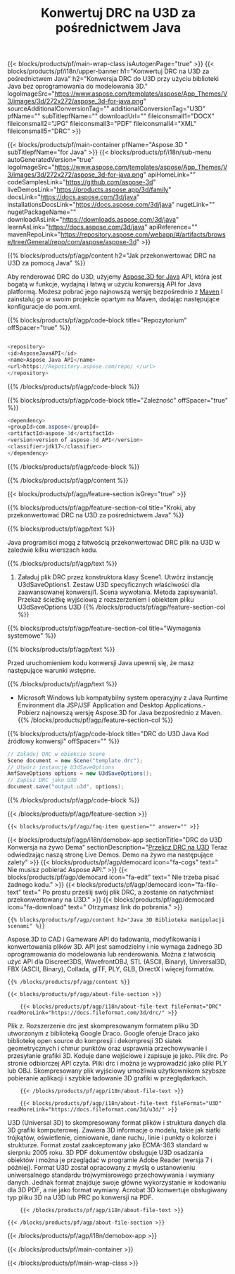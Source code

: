 ﻿---
title: Konwertuj DRC na U3D za pośrednictwem Java 
url: /pl/java/conversion/drc-to-u3d/ 
description: Przykładowy kod konwersji Java dla formatu DRC do pliku U3D. Użyj tego przykładowego kodu, aby przekonwertować DRC na U3D w dowolnej aplikacji opartej na sieci Web lub pulpicie Java.
---
{{< blocks/products/pf/main-wrap-class isAutogenPage="true" >}}
{{< blocks/products/pf/i18n/upper-banner h1="Konwertuj DRC na U3D za pośrednictwem Java" h2="Konwersja DRC do U3D przy użyciu biblioteki Java bez oprogramowania do modelowania 3D." logoImageSrc="https://www.aspose.com/templates/aspose/App_Themes/V3/images/3d/272x272/aspose_3d-for-java.png" sourceAdditionalConversionTag="" additionalConversionTag="U3D" pfName="" subTitlepfName="" downloadUrl="" fileiconsmall1="DOCX" fileiconsmall2="JPG" fileiconsmall3="PDF" fileiconsmall4="XML" fileiconsmall5="DRC" >}}

{{< blocks/products/pf/main-container pfName="Aspose.3D " subTitlepfName="for Java" >}}
{{< blocks/products/pf/i18n/sub-menu autoGeneratedVersion="true" logoImageSrc="https://www.aspose.com/templates/aspose/App_Themes/V3/images/3d/272x272/aspose_3d-for-java.png" apiHomeLink="" codeSamplesLink="https://github.com/aspose-3d" liveDemosLink="https://products.aspose.app/3d/family" docsLink="https://docs.aspose.com/3d/java" installationsDocsLink="https://docs.aspose.com/3d/java" nugetLink="" nugetPackageName="" downloadAsLink="https://downloads.aspose.com/3d/java" learnAsLink="https://docs.aspose.com/3d/java" apiReference="" mavenRepoLink="https://repository.aspose.com/webapp/#/artifacts/browse/tree/General/repo/com/aspose/aspose-3d" >}}

{{% blocks/products/pf/agp/content h2="Jak przekonwertować DRC na U3D za pomocą Java" %}}

 Aby renderować DRC do U3D, użyjemy
 [Aspose.3D for Java](https://products.aspose.com/3d/java) 
 API, która jest bogatą w funkcje, wydajną i łatwą w użyciu konwersją API for Java platformą. Możesz pobrać jego najnowszą wersję bezpośrednio z
 [Maven](https://repository.aspose.com/webapp/#/artifacts/browse/tree/General/repo/com/aspose/aspose-3d) 
 I zainstaluj go w swoim projekcie opartym na Maven, dodając następujące konfiguracje do pom.xml.

{{% blocks/products/pf/agp/code-block title="Repozytorium" offSpacer="true" %}}

```cs

<repository>
<id>AsposeJavaAPI</id>
<name>Aspose Java API</name>
<url>https://Repository.aspose.com/repo/ </url>
</repository>


```

{{% /blocks/products/pf/agp/code-block %}}

{{% blocks/products/pf/agp/code-block title="Zależność" offSpacer="true" %}}

```cs
<dependency>
<groupId>com.aspose</groupId>
<artifactId>aspose-3d</artifactId>
<version>version of aspose-3d API</version>
<classifier>jdk17</classifier>
</dependency>


```

{{% /blocks/products/pf/agp/code-block %}}

{{% /blocks/products/pf/agp/content %}}

{{< blocks/products/pf/agp/feature-section isGrey="true" >}}

{{% blocks/products/pf/agp/feature-section-col title="Kroki, aby przekonwertować DRC na U3D za pośrednictwem Java" %}}

{{% blocks/products/pf/agp/text %}}

 Java programiści mogą z łatwością przekonwertować DRC plik na U3D w zaledwie kilku wierszach kodu.

{{% /blocks/products/pf/agp/text %}}

1. Załaduj plik DRC przez konstruktora klasy Scene1. Utwórz instancję U3dSaveOptions1. Zestaw U3D specyficznych właściwości dla zaawansowanej konwersji1. Scena wywołania. Metoda zapisywania1. Przekaż ścieżkę wyjściową z rozszerzeniem i obiektem pliku U3dSaveOptions U3D
{{% /blocks/products/pf/agp/feature-section-col %}}

{{% blocks/products/pf/agp/feature-section-col title="Wymagania systemowe" %}}

{{% blocks/products/pf/agp/text %}}

 Przed uruchomieniem kodu konwersji Java upewnij się, że masz następujące warunki wstępne.

{{% /blocks/products/pf/agp/text %}}

- Microsoft Windows lub kompatybilny system operacyjny z Java Runtime Environment dla JSP/JSF Application and Desktop Applications.- Pobierz najnowszą wersję Aspose.3D for Java bezpośrednio z Maven.
{{% /blocks/products/pf/agp/feature-section-col %}}

{{% blocks/products/pf/agp/code-block title="DRC do U3D Java Kod źródłowy konwersji" offSpacer="" %}}

```cs
// Załaduj DRC w obiekcie Scene 
Scene document = new Scene("template.drc");
// Utwórz instancję U3dSaveOptions 
AmfSaveOptions options = new U3dSaveOptions();
// Zapisz DRC jako U3D 
document.save("output.u3d", options);   


```

{{% /blocks/products/pf/agp/code-block %}}

{{< /blocks/products/pf/agp/feature-section >}}

    {{< blocks/products/pf/agp/faq-item question="" answer="" >}}
 

<!-- aboutfile Starts -->

{{< blocks/products/pf/agp/i18n/demobox-app sectionTitle="DRC do U3D Konwersja na żywo Dema" sectionDescription="[Przelicz DRC na U3D](https://products.aspose.app/3d/conversion/drc-to-u3d) Teraz odwiedzając naszą stronę Live Demos. Demo na żywo ma następujące zalety" >}}
        {{< blocks/products/pf/agp/democard icon="fa-cogs" text=" Nie musisz pobierać Aspose API." >}}
        {{< blocks/products/pf/agp/democard icon="fa-edit" text=" Nie trzeba pisać żadnego kodu." >}}
        {{< blocks/products/pf/agp/democard icon="fa-file-text" text=" Po prostu prześlij swój plik DRC, a zostanie on natychmiast przekonwertowany na U3D." >}}
        {{< blocks/products/pf/agp/democard icon="fa-download" text=" Otrzymasz link do pobrania." >}}

    {{% blocks/products/pf/agp/content h2="Java 3D Biblioteka manipulacji scenami" %}}

 Aspose.3D to CAD i Gameware API do ładowania, modyfikowania i konwertowania plików 3D. API jest samodzielny i nie wymaga żadnego 3D oprogramowania do modelowania lub renderowania. Można z łatwością użyć API dla Discreet3DS, WavefrontOBJ, STL (ASCII, Binary), Universal3D, FBX (ASCII, Binary), Collada, glTF, PLY, GLB, DirectX i więcej formatów. 



    {{% /blocks/products/pf/agp/content %}}

    {{< blocks/products/pf/agp/about-file-section >}}

        {{< blocks/products/pf/agp/i18n/about-file-text fileFormat="DRC" readMoreLink="https://docs.fileformat.com/3d/drc/" >}}

Plik z. Rozszerzenie drc jest skompresowanym formatem pliku 3D utworzonym z biblioteką Google Draco. Google oferuje Draco jako bibliotekę open source do kompresji i dekompresji 3D siatek geometrycznych i chmur punktów oraz usprawnia przechowywanie i przesyłanie grafiki 3D. Koduje dane wejściowe i zapisuje je jako. Plik drc. Po stronie odbiorczej API czyta. Pliki drc i można je wyprowadzić jako pliki PLY lub OBJ. Skompresowany plik wyjściowy umożliwia użytkownikom szybsze pobieranie aplikacji i szybkie ładowanie 3D grafiki w przeglądarkach.

        {{< /blocks/products/pf/agp/i18n/about-file-text >}}

        {{< blocks/products/pf/agp/i18n/about-file-text fileFormat="U3D" readMoreLink="https://docs.fileformat.com/3d/u3d/" >}}

U3D (Universal 3D) to skompresowany format plików i struktura danych dla 3D grafiki komputerowej. Zawiera 3D informacje o modelu, takie jak siatki trójkątów, oświetlenie, cieniowanie, dane ruchu, linie i punkty o kolorze i strukturze. Format został zaakceptowany jako ECMA-363 standard w sierpniu 2005 roku. 3D PDF dokumentów obsługuje U3D osadzania obiektów i można je przeglądać w programie Adobe Reader (wersja 7 i później). Format U3D został opracowany z myślą o ustanowieniu uniwersalnego standardu trójwymiarowego przechowywania i wymiany danych. Jednak format znajduje swoje główne wykorzystanie w kodowaniu dla 3D PDF, a nie jako format wymiany. Acrobat 3D konwertuje obsługiwany typ pliku 3D na U3D lub PRC po konwersji na PDF.

        {{< /blocks/products/pf/agp/i18n/about-file-text >}}

    {{< /blocks/products/pf/agp/about-file-section >}}

{{< /blocks/products/pf/agp/i18n/demobox-app >}}

<!-- aboutfile Ends -->



{{< /blocks/products/pf/main-container >}}
    
{{< /blocks/products/pf/main-wrap-class >}}
